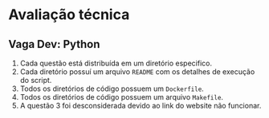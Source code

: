 # Avaliação técnica

## Vaga Dev: Python

1. Cada questão está distribuída em um diretório especifico.
2. Cada diretório possuí um arquivo `README` com os detalhes de execução do script.
3. Todos os diretórios de código possuem um `Dockerfile`.
4. Todos os diretórios de código possuem um arquivo `Makefile`.
5. A questão 3 foi desconsiderada devido ao link do website não funcionar.


